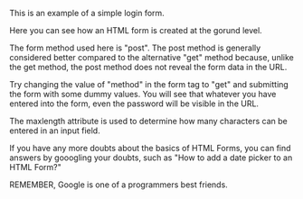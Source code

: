 This is an example of a simple login form.

Here you can see how an HTML form is created at the gorund level.

The form method used here is "post". The post method is generally considered better compared to the alternative "get" method because, unlike the get method, the post method does not reveal the form data in the URL.

Try changing the value of "method" in the form tag to "get" and submitting the form with some dummy values. You will see that whatever you have entered into the form, even the password will be visible in the URL.

The maxlength attribute is used to determine how many characters can be entered in an input field.

If you have any more doubts about the basics of HTML Forms, you can find answers by gooogling your doubts, such as "How to add a date picker to an HTML Form?"

REMEMBER, Google is one of a programmers best friends.